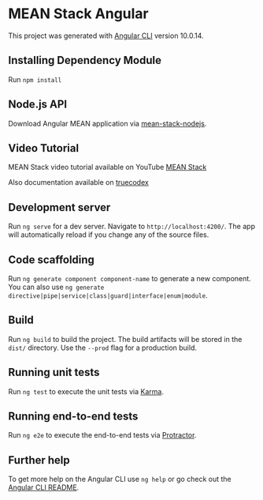 # MEAN Stack Angular

This project was generated with [Angular CLI](https://github.com/angular/angular-cli) version 10.0.14.

## Installing Dependency Module
Run `npm install`

## Node.js API
Download Angular MEAN application via [mean-stack-nodejs](https://github.com/truecodex/mean-stack-nodejs).

## Video Tutorial
MEAN Stack video tutorial available on YouTube [MEAN Stack](https://www.youtube.com/watch?v=zpCKT8nGnds&list=PLgOUQYMnO_SSTYLh5LfrihQOETgkepliJ)

Also documentation available on [truecodex](https://www.truecodex.com/course/mean-mysql-expressjs-angular-nodejs)

## Development server

Run `ng serve` for a dev server. Navigate to `http://localhost:4200/`. The app will automatically reload if you change any of the source files.

## Code scaffolding

Run `ng generate component component-name` to generate a new component. You can also use `ng generate directive|pipe|service|class|guard|interface|enum|module`.

## Build

Run `ng build` to build the project. The build artifacts will be stored in the `dist/` directory. Use the `--prod` flag for a production build.

## Running unit tests

Run `ng test` to execute the unit tests via [Karma](https://karma-runner.github.io).

## Running end-to-end tests

Run `ng e2e` to execute the end-to-end tests via [Protractor](http://www.protractortest.org/).

## Further help

To get more help on the Angular CLI use `ng help` or go check out the [Angular CLI README](https://github.com/angular/angular-cli/blob/master/README.md).
